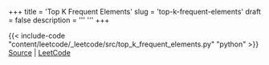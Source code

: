 +++
title = 'Top K Frequent Elements'
slug = 'top-k-frequent-elements'
draft = false
description =  '''
'''
+++

{{< include-code "content/leetcode/_leetcode/src/top_k_frequent_elements.py" "python" >}}
[Source](https://github.com/grind-rip/leetcode/blob/master/src/top_k_frequent_elements.py) | [LeetCode](https://leetcode.com/problems/top-k-frequent-elements)
